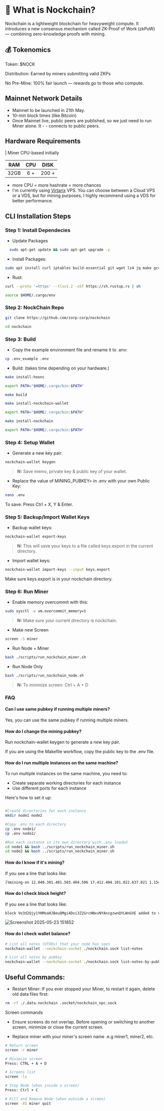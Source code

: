 
# 🧠 What is Nockchain?

Nockchain is a lightweight blockchain for heavyweight compute.
It introduces a new consensus mechanism called ZK-Proof of Work (zkPoW) — combining zero-knowledge proofs with mining.



## 💰 Tokenomics
Token: $NOCK

Distribution: Earned by miners submitting valid ZKPs

No Pre-Mine: 100% fair launch — rewards go to those who compute.

## Mainnet Network Details
- Mainnet to be launched in 21th May.
- 10-min block times (like Bitcoin)
- Once Mainnet live, public peers are published, so we just need to run Miner alone. It - - connects to public peers.

 ## Hardware Requirements
| Miner CPU-based initially        

|RAM   | CPU  | DISK  |
|:-:|:-:|:-:|
| 32GB  | 6 + | 200 +  |

* more CPU = more hashrate = more chances
* I'm currently using [Virtarix](https://my.virtarix.com/aff.php?aff=59) VPS. You can choose between a Cloud VPS or a VDS, but for mining purposes, I highly recommend using a VDS for better performance.


## CLI Installation Steps
### Step 1: Install Dependecies
* Update Packages
```bash
  sudo apt-get update && sudo apt-get upgrade -y
  ``` 

* Install Packages:

```bash
sudo apt install curl iptables build-essential git wget lz4 jq make gcc nano automake autoconf tmux htop nvme-cli libgbm1 pkg-config libssl-dev libleveldb-dev tar clang bsdmainutils ncdu unzip libleveldb-dev -y
```
* Rust:

```bash
curl --proto '=https' --tlsv1.2 -sSf https://sh.rustup.rs | sh
```

```bash
source $HOME/.cargo/env
```



### Step 2: NockChain Repo
```bash
git clone https://github.com/zorp-corp/nockchain
```

```bash
cd nockchain
```

### Step 3: Build
* Copy the example environment file and rename it to .env:
```bash
cp .env_example .env
```

* Build: (takes time depending on your hardware.)

```bash
make install-hoonc
```

```bash
export PATH="$HOME/.cargo/bin:$PATH"
```

```bash
make build
```

```bash
make install-nockchain-wallet
```

```bash
export PATH="$HOME/.cargo/bin:$PATH"
```

```bash
make install-nockchain
```

```bash
export PATH="$HOME/.cargo/bin:$PATH"
```

### Step 4: Setup Wallet
 * Generate a new key pair:
 ```bash
 nockchain-wallet keygen
 ```
> **N:** Save memo, private key & public key of your wallet.

* Replace the value of MINING_PUBKEY=<public-key> in .env with your own Public Key:
```bash
nano .env
```

To save: Press Ctrl + X, Y & Enter.

### Step 5: Backup/Import Wallet Keys

* Backup wallet keys:
```bash
nockchain-wallet export-keys
```
> **N:** This will save your keys to a file called keys.export in the current directory.

* Import wallet keys:
```bash
nockchain-wallet import-keys --input keys.export
```

Make sure keys.export is in your nockchain directory.

### Step 6: Run Miner

* Enable memory overcommit with this:
```bash
sudo sysctl -w vm.overcommit_memory=1
```

> **N:** Make sure your current directory is nockchain.

* Make new Screen
```bash
screen -S miner
```

* Run Node + Miner
```bash
bash ./scripts/run_nockchain_miner.sh 
```

* Run Node Only 
```bash
bash ./scripts/run_nockchain_node.sh
```

> **N:** To minimize screen: Ctrl + A + D


### FAQ

#### Can I use same pubkey if running multiple miners?
Yes, you can use the same pubkey if running multiple miners.

#### How do I change the mining pubkey?
Run nockchain-wallet keygen to generate a new key pair.

If you are using the Makefile workflow, copy the public key to the .env file.

#### How do I run multiple instances on the same machine?
To run multiple instances on the same machine, you need to:

* Create separate working directories for each instance
* Use different ports for each instance

Here's how to set it up:

```bash

#Create directories for each instance
mkdir node1 node2

#Copy .env to each directory
cp .env node1/
cp .env node2/

#Run each instance in its own directory with .env loaded
cd node1 && bash ../scripts/run_nockchain_miner.sh
cd node2 && bash ../scripts/run_nockchain_miner.sh
```

#### How do I know if it's mining?
If you see a line that looks like:

```bash
[%mining-on 12.040.301.481.503.404.506 17.412.404.101.022.637.021 1.154.757.196.846.835.552 12.582.351.418.886.020.622 6.726.267.510.179.724.279]
```

#### How do I check block height?
If you see a line that looks like:

```bash
block Vo3d2Qjy1YHMoaHJBeuQMgi4Dvi3Z2GrcHNxvNYAncgzwnQYLWnGVE added to validated blocks at 2
```
![Screenshot 2025-05-23 151852](https://github.com/user-attachments/assets/bdd4cac2-3e0b-41ec-aa02-40b628546b39)


#### How do I check wallet balance?

```bash
# List all notes (UTXOs) that your node has seen
nockchain-wallet --nockchain-socket ./nockchain.sock list-notes

# List all notes by pubkey
nockchain-wallet --nockchain-socket ./nockchain.sock list-notes-by-pubkey <your-pubkey>
```

## Useful Commands:
* Restart Miner:
If you ever stopped your Miner, to restart it again, delete old data files first:

```bash
rm -rf ./.data.nockchain .socket/nockchain_npc.sock
```

Screen commands

* Ensure screens do not overlap. Before opening or switching to another screen, minimize or close the current screen.

* Replace miner with your miner's screen name .e.g miner1, miner2, etc.

```bash
# Return screen
screen -r miner

# Minimize screen
Press: CTRL + A + D

# Screens list
screen -ls

# Stop Node (when inside a screen)
Press: Ctrl + C

# Kill and Remove Node (when outside a screen)
screen -XS miner quit
```
